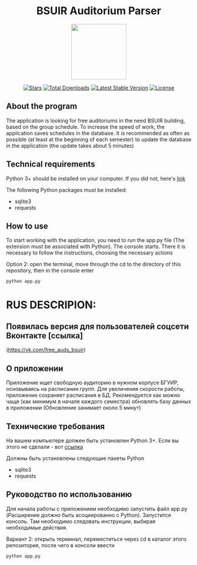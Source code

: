 <h1 align="center">BSUIR Auditorium Parser</h1>
<p align="center"><img src="https://i.imgur.com/XyHB2GJ.png" style="width: 150px;"></p>

<p align="center">
<a href="https://github.com/N1ghtF1re/BSUIR-Audiences-Parser/stargazers"><img src="https://img.shields.io/github/stars/N1ghtF1re/BSUIR-Audiences-Parser.svg" alt="Stars"></a>
<a href="https://github.com/N1ghtF1re/BSUIR-Audiences-Parser/releases"><img src="https://img.shields.io/badge/downloads-6-brightgreen.svg" alt="Total Downloads"></a>
<a href="https://github.com/N1ghtF1re/BSUIR-Audiences-Parser/releases"><img src="https://img.shields.io/github/tag/N1ghtF1re/BSUIR-Audiences-Parser.svg" alt="Latest Stable Version"></a>
<a href="https://github.com/N1ghtF1re/BSUIR-Audiences-Parser/blob/master/LICENSE"><img src="https://img.shields.io/github/license/N1ghtF1re/BSUIR-Audiences-Parser.svg" alt="License"></a>
</p>
</p>

## About the program
The application is looking for free auditoriums in the need BSUIR building, based on the group schedule. To increase the speed of work, the application saves schedules in the database. It is recommended as often as possible (at least at the beginning of each semester) to update the database in the application (the update takes about 5 minutes)

## Technical requirements
Python 3+ should be installed on your computer. If you did not, here's [link](https://www.python.org/downloads/)

The following Python packages must be installed:
* sqlite3
* requests
## How to use
To start working with the application, you need to run the app.py file (The extension must be associated with Python). The console starts. There it is necessary to follow the instructions, choosing the necessary actions

Option 2: open the terminal, move through the cd to the directory of this repository, then in the console enter 
```
python app.py
```

# RUS DESCRIPION:

## Появилась версия для пользователей соцсети Вконтакте [ссылка]
(https://vk.com/free_auds_bsuir)


## О приложении 
Приложение ищет свободную аудиторию в нужном корпусе БГУИР, основываясь на расписании групп. Для увеличения скорости работы, приложение сохраняет расписания в БД. Рекомендуется как можно чаще (как минимум в начале каждого семестра) обновлять базу данных в приложении (Обновление занимает около 5 минут)

## Технические требования
На вашем компьютере должен быть установлен Python 3+. Если вы этого не сделали - вот [ссылка](https://www.python.org/downloads/)

Должны быть установлены следующие пакеты Python
* sqlite3
* requests

## Руководство по использованию
Для начала работы с приложением необходимо запустить файл app.py (Расширение должно быть асоциированно с Python). Запустится консоль. Там необходимо следовать инструкции, выбирая необходимые действия.

Вариант 2: открыть терминал, переместиться через cd в каталог этого репозитория, после чего в консоли ввести
```
python app.py
```


